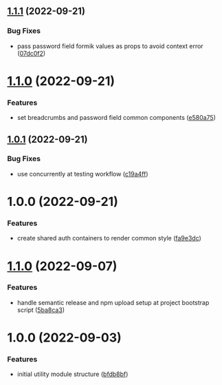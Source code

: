 ## [1.1.1](https://github.com/Insta-Graph/micro-frontend-shared-modules/compare/v1.1.0...v1.1.1) (2022-09-21)


### Bug Fixes

* pass password field formik values as props to avoid context error ([07dc0f2](https://github.com/Insta-Graph/micro-frontend-shared-modules/commit/07dc0f28c86417d67ada3d17b723e9b632b760d6))

# [1.1.0](https://github.com/Insta-Graph/micro-frontend-shared-modules/compare/v1.0.1...v1.1.0) (2022-09-21)


### Features

* set breadcrumbs and password field common components ([e580a75](https://github.com/Insta-Graph/micro-frontend-shared-modules/commit/e580a750f44eff4899af13462c8a0e4a8577b2c3))

## [1.0.1](https://github.com/Insta-Graph/micro-frontend-shared-modules/compare/v1.0.0...v1.0.1) (2022-09-21)


### Bug Fixes

* use concurrently at testing workflow ([c19a4ff](https://github.com/Insta-Graph/micro-frontend-shared-modules/commit/c19a4ff85229f981175446606aa7fa59bd24ddc8))

# 1.0.0 (2022-09-21)


### Features

* create shared auth containers to render common style ([fa9e3dc](https://github.com/Insta-Graph/micro-frontend-shared-modules/commit/fa9e3dc78cc5db2176d10f79257994c6ccc35cc5))

# [1.1.0](https://github.com/edwardramirez31/micro-frontend-utility-module/compare/v1.0.0...v1.1.0) (2022-09-07)


### Features

* handle semantic release and npm upload setup at project bootstrap script ([5ba8ca3](https://github.com/edwardramirez31/micro-frontend-utility-module/commit/5ba8ca3d81c8f79d1055242d4e040cd68acdb28a))

# 1.0.0 (2022-09-03)


### Features

* initial utility module structure ([bfdb8bf](https://github.com/edwardramirez31/micro-frontend-utility-module/commit/bfdb8bf4229fae1b9b3ae7bea7710a8e0ffb5c85))
